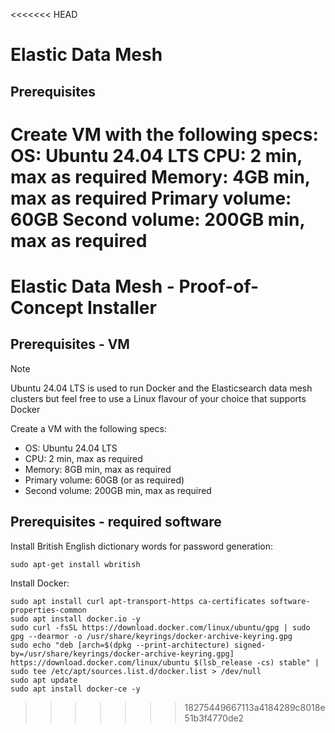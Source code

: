<<<<<<< HEAD
# Elastic Data Mesh

## Prerequisites

Create VM with the following specs:
	OS: Ubuntu 24.04 LTS
	CPU: 2 min, max as required
	Memory: 4GB min, max as required
	Primary volume: 60GB
	Second volume: 200GB min, max as required
=======
# Elastic Data Mesh - Proof-of-Concept Installer



## Prerequisites - VM
> [!NOTE]
> Ubuntu 24.04 LTS is used to run Docker and the Elasticsearch data mesh clusters but feel free to use a Linux flavour of your choice that supports Docker

Create a VM with the following specs:
- OS: Ubuntu 24.04 LTS
- CPU: 2 min, max as required
- Memory: 8GB min, max as required
- Primary volume: 60GB (or as required)
- Second volume: 200GB min, max as required

## Prerequisites - required software
Install British English dictionary words for password generation:
```
sudo apt-get install wbritish
```
Install Docker:
```
sudo apt install curl apt-transport-https ca-certificates software-properties-common
sudo apt install docker.io -y
sudo curl -fsSL https://download.docker.com/linux/ubuntu/gpg | sudo gpg --dearmor -o /usr/share/keyrings/docker-archive-keyring.gpg
sudo echo "deb [arch=$(dpkg --print-architecture) signed-by=/usr/share/keyrings/docker-archive-keyring.gpg] https://download.docker.com/linux/ubuntu $(lsb_release -cs) stable" | sudo tee /etc/apt/sources.list.d/docker.list > /dev/null
sudo apt update
sudo apt install docker-ce -y
```
>>>>>>> 18275449667113a4184289c8018e51b3f4770de2

